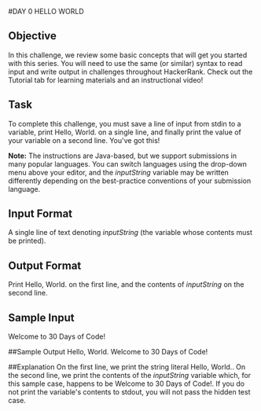 #DAY 0 HELLO WORLD

## Objective
In this challenge, we review some basic concepts that will get you started with this series. You will need to use the same (or similar) syntax to read input and write output in challenges throughout HackerRank. Check out the Tutorial tab for learning materials and an instructional video!

## Task
To complete this challenge, you must save a line of input from stdin to a variable, print Hello, World. on a single line, and finally print the value of your variable on a second line.
You've got this!

**Note:** The instructions are Java-based, but we support submissions in many popular languages. You can switch languages using the drop-down menu above your editor, and the *inputString* variable may be written differently depending on the best-practice conventions of your submission language.

## Input Format

A single line of text denoting *inputString* (the variable whose contents must be printed).

## Output Format

Print Hello, World. on the first line, and the contents of *inputString* on the second line.

## Sample Input
Welcome to 30 Days of Code!

##Sample Output
Hello, World.
Welcome to 30 Days of Code!

##Explanation
On the first line, we print the string literal Hello, World.. On the second line, we print the contents of the *inputString* variable which, for this sample case, happens to be Welcome to 30 Days of Code!. If you do not print the variable's contents to stdout, you will not pass the hidden test case.

